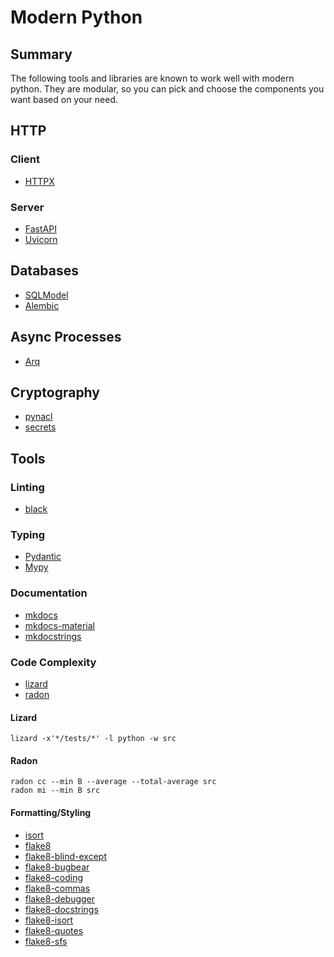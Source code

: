 # Modern Python

## Summary

The following tools and libraries are known to work well with modern python. They are modular, so you can pick and choose the components you want based on your need.

## HTTP

### Client

- [HTTPX](https://github.com/encode/httpx)

### Server

- [FastAPI](https://fastapi.tiangolo.com/)
- [Uvicorn](https://www.uvicorn.org/)

## Databases

- [SQLModel](https://github.com/tiangolo/sqlmodel)
- [Alembic](https://alembic.sqlalchemy.org/en/latest/tutorial.html)

## Async Processes

- [Arq](https://github.com/samuelcolvin/arq)

## Cryptography

- [pynacl](https://pynacl.readthedocs.io/en/latest/)
- [secrets](https://docs.python.org/3/library/secrets.html)

## Tools

### Linting

- [black](https://black.readthedocs.io/en/stable/)

### Typing

- [Pydantic](https://pydantic-docs.helpmanual.io/)
- [Mypy](https://github.com/python/mypy)

### Documentation

- [mkdocs](https://www.mkdocs.org/)
- [mkdocs-material](https://squidfunk.github.io/mkdocs-material/)
- [mkdocstrings](https://github.com/mkdocstrings/mkdocstrings)

### Code Complexity
- [lizard](https://pypi.org/project/lizard/)
- [radon](https://pypi.org/project/radon/)

#### Lizard

`lizard -x'*/tests/*' -l python -w src`

#### Radon

```
radon cc --min B --average --total-average src
radon mi --min B src
```

#### Formatting/Styling
- [isort](https://pypi.org/project/isort/)
- [flake8](https://flake8.pycqa.org/en/latest/)
- [flake8-blind-except](https://pypi.org/project/flake8-blind-except/)
- [flake8-bugbear](https://pypi.org/project/flake8-bugbear/)
- [flake8-coding](https://pypi.org/project/flake8-coding/)
- [flake8-commas](https://pypi.org/project/flake8-commas/)
- [flake8-debugger](https://pypi.org/project/flake8-debugger/)
- [flake8-docstrings](https://pypi.org/project/flake8-docstrings/)
- [flake8-isort](https://pypi.org/project/flake8-isort/)
- [flake8-quotes](https://pypi.org/project/flake8-quotes/)
- [flake8-sfs](https://pypi.org/project/flake8-sfs/)
